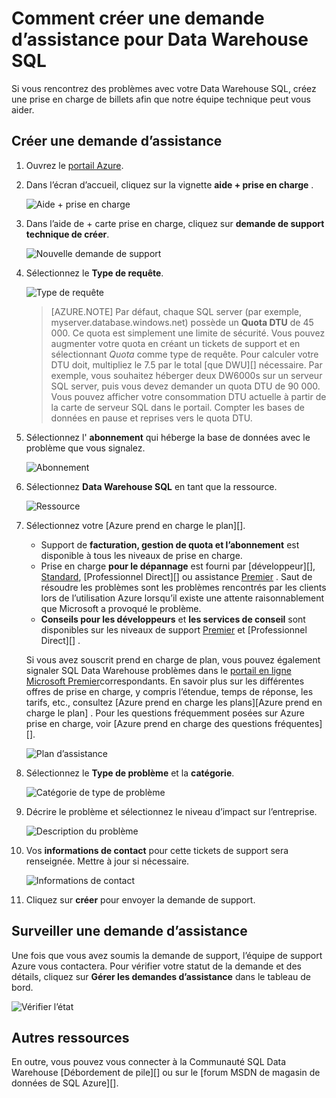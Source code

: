 <properties
   pageTitle="Comment créer une demande d’assistance pour SQL Data Warehouse | Microsoft Azure"
   description="Comment créer une demande d’assistance dans SQL Azure Data Warehouse."
   services="sql-data-warehouse"
   documentationCenter="NA"
   authors="sonyam"
   manager="barbkess"
   editor=""/>

<tags
   ms.service="sql-data-warehouse"
   ms.devlang="NA"
   ms.topic="get-started-article"
   ms.tgt_pltfrm="NA"
   ms.workload="data-services"
   ms.date="09/01/2016"
   ms.author="sonyama;barbkess"/>

# <a name="how-to-create-a-support-ticket-for-sql-data-warehouse"></a>Comment créer une demande d’assistance pour Data Warehouse SQL
 
Si vous rencontrez des problèmes avec votre Data Warehouse SQL, créez une prise en charge de billets afin que notre équipe technique peut vous aider.

## <a name="create-a-support-ticket"></a>Créer une demande d’assistance

1. Ouvrez le [portail Azure][].

2. Dans l’écran d’accueil, cliquez sur la vignette **aide + prise en charge** .

    ![Aide + prise en charge](./media/sql-data-warehouse-get-started-create-support-ticket/help-support.png)

3. Dans l’aide de + carte prise en charge, cliquez sur **demande de support technique de créer**.

    ![Nouvelle demande de support](./media/sql-data-warehouse-get-started-create-support-ticket/create-support-request.png)
    
    <a name="request-quota-change"></a> 

4. Sélectionnez le **Type de requête**.

    ![Type de requête](./media/sql-data-warehouse-get-started-create-support-ticket/request-type.png)
    
    >[AZURE.NOTE]  Par défaut, chaque SQL server (par exemple, myserver.database.windows.net) possède un **Quota DTU** de 45 000. Ce quota est simplement une limite de sécurité. Vous pouvez augmenter votre quota en créant un tickets de support et en sélectionnant *Quota* comme type de requête. Pour calculer votre DTU doit, multipliez le 7.5 par le total [que DWU][] nécessaire. Par exemple, vous souhaitez héberger deux DW6000s sur un serveur SQL server, puis vous devez demander un quota DTU de 90 000.  Vous pouvez afficher votre consommation DTU actuelle à partir de la carte de serveur SQL dans le portail. Compter les bases de données en pause et reprises vers le quota DTU. 

5. Sélectionnez l' **abonnement** qui héberge la base de données avec le problème que vous signalez.

    ![Abonnement](./media/sql-data-warehouse-get-started-create-support-ticket/subscription.png)

6. Sélectionnez **Data Warehouse SQL** en tant que la ressource.

    ![Ressource](./media/sql-data-warehouse-get-started-create-support-ticket/resource.png)

7. Sélectionnez votre [Azure prend en charge le plan][].

    - Support de **facturation, gestion de quota et l’abonnement** est disponible à tous les niveaux de prise en charge.
    - Prise en charge **pour le dépannage** est fourni par [développeur][], [Standard][], [Professionnel Direct][] ou assistance [Premier][] . Saut de résoudre les problèmes sont les problèmes rencontrés par les clients lors de l’utilisation Azure lorsqu’il existe une attente raisonnablement que Microsoft a provoqué le problème.
    - **Conseils pour les développeurs** et **les services de conseil** sont disponibles sur les niveaux de support [Premier][] et [Professionnel Direct][] . 
    
    Si vous avez souscrit prend en charge de plan, vous pouvez également signaler SQL Data Warehouse problèmes dans le [portail en ligne Microsoft Premier][]correspondants.  En savoir plus sur les différentes offres de prise en charge, y compris l’étendue, temps de réponse, les tarifs, etc., consultez [Azure prend en charge les plans][Azure prend en charge le plan] .  Pour les questions fréquemment posées sur Azure prise en charge, voir [Azure prend en charge des questions fréquentes][].  

    ![Plan d’assistance](./media/sql-data-warehouse-get-started-create-support-ticket/support-plan.png)

8. Sélectionnez le **Type de problème** et la **catégorie**.

    ![Catégorie de type de problème](./media/sql-data-warehouse-get-started-create-support-ticket/problem-type-category.png)

9. Décrire le problème et sélectionnez le niveau d’impact sur l’entreprise.

    ![Description du problème](./media/sql-data-warehouse-get-started-create-support-ticket/problem-description.png)

10. Vos **informations de contact** pour cette tickets de support sera renseignée. Mettre à jour si nécessaire.

    ![Informations de contact](./media/sql-data-warehouse-get-started-create-support-ticket/contact-info.png)

11. Cliquez sur **créer** pour envoyer la demande de support.


## <a name="monitor-a-support-ticket"></a>Surveiller une demande d’assistance

Une fois que vous avez soumis la demande de support, l’équipe de support Azure vous contactera. Pour vérifier votre statut de la demande et des détails, cliquez sur **Gérer les demandes d’assistance** dans le tableau de bord.

![Vérifier l’état](./media/sql-data-warehouse-get-started-create-support-ticket/check-status.png)

## <a name="other-resources"></a>Autres ressources

En outre, vous pouvez vous connecter à la Communauté SQL Data Warehouse [Débordement de pile][] ou sur le [forum MSDN de magasin de données de SQL Azure][].

<!--Image references--> 

<!--Article references--> 
[DWU]: ./sql-data-warehouse-overview-what-is.md#data-warehouse-units

<!--MSDN references--> 

<!--Other web references--> 
[Portail Azure]: https://portal.azure.com/
[Plan de support Azure]: https://azure.microsoft.com/support/plans/?WT.mc_id=Support_Plan_510979/  
[Pour les développeurs]: https://azure.microsoft.com/support/plans/developer/  
[Standard]: https://azure.microsoft.com/support/plans/standard/  
[Direct Professionnel]: https://azure.microsoft.com/support/plans/prodirect/  
[Premier]: https://azure.microsoft.com/support/plans/premier/  
[FAQ sur l’assistance Azure]: https://azure.microsoft.com/support/faq/
[Portail en ligne Microsoft Premier]: https://premier.microsoft.com/
[Débordement de la pile]: https://stackoverflow.com/questions/tagged/azure-sqldw/
[Forum MSDN de magasin de données SQL Azure]: https://social.msdn.microsoft.com/Forums/home?forum=AzureSQLDataWarehouse/

